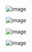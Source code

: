 ![image](https://github.com/user-attachments/assets/739a28c4-0415-4dc5-b21c-4572531c62ad)

![image](https://github.com/user-attachments/assets/2febf1d8-b5fd-443e-bb9c-0a0bd7010907)

![image](https://github.com/user-attachments/assets/321ccb16-5b42-40db-9166-1d2561a7630d)

![image](https://github.com/user-attachments/assets/a7edd2c8-e72d-4ee1-a270-0e1bb93a1926)





